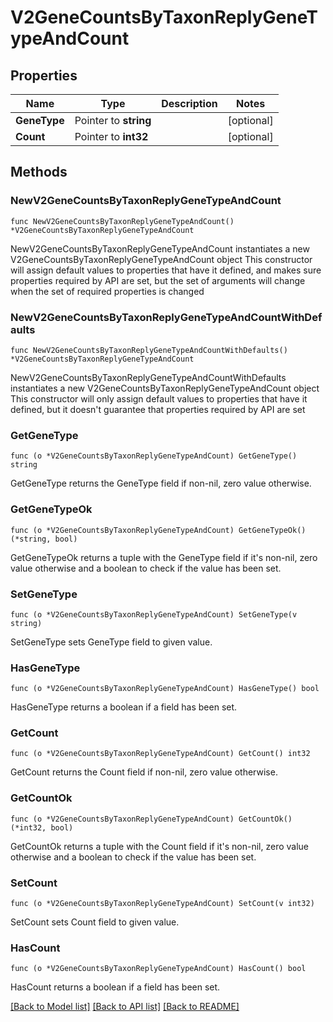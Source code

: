 # V2GeneCountsByTaxonReplyGeneTypeAndCount

## Properties

Name | Type | Description | Notes
------------ | ------------- | ------------- | -------------
**GeneType** | Pointer to **string** |  | [optional] 
**Count** | Pointer to **int32** |  | [optional] 

## Methods

### NewV2GeneCountsByTaxonReplyGeneTypeAndCount

`func NewV2GeneCountsByTaxonReplyGeneTypeAndCount() *V2GeneCountsByTaxonReplyGeneTypeAndCount`

NewV2GeneCountsByTaxonReplyGeneTypeAndCount instantiates a new V2GeneCountsByTaxonReplyGeneTypeAndCount object
This constructor will assign default values to properties that have it defined,
and makes sure properties required by API are set, but the set of arguments
will change when the set of required properties is changed

### NewV2GeneCountsByTaxonReplyGeneTypeAndCountWithDefaults

`func NewV2GeneCountsByTaxonReplyGeneTypeAndCountWithDefaults() *V2GeneCountsByTaxonReplyGeneTypeAndCount`

NewV2GeneCountsByTaxonReplyGeneTypeAndCountWithDefaults instantiates a new V2GeneCountsByTaxonReplyGeneTypeAndCount object
This constructor will only assign default values to properties that have it defined,
but it doesn't guarantee that properties required by API are set

### GetGeneType

`func (o *V2GeneCountsByTaxonReplyGeneTypeAndCount) GetGeneType() string`

GetGeneType returns the GeneType field if non-nil, zero value otherwise.

### GetGeneTypeOk

`func (o *V2GeneCountsByTaxonReplyGeneTypeAndCount) GetGeneTypeOk() (*string, bool)`

GetGeneTypeOk returns a tuple with the GeneType field if it's non-nil, zero value otherwise
and a boolean to check if the value has been set.

### SetGeneType

`func (o *V2GeneCountsByTaxonReplyGeneTypeAndCount) SetGeneType(v string)`

SetGeneType sets GeneType field to given value.

### HasGeneType

`func (o *V2GeneCountsByTaxonReplyGeneTypeAndCount) HasGeneType() bool`

HasGeneType returns a boolean if a field has been set.

### GetCount

`func (o *V2GeneCountsByTaxonReplyGeneTypeAndCount) GetCount() int32`

GetCount returns the Count field if non-nil, zero value otherwise.

### GetCountOk

`func (o *V2GeneCountsByTaxonReplyGeneTypeAndCount) GetCountOk() (*int32, bool)`

GetCountOk returns a tuple with the Count field if it's non-nil, zero value otherwise
and a boolean to check if the value has been set.

### SetCount

`func (o *V2GeneCountsByTaxonReplyGeneTypeAndCount) SetCount(v int32)`

SetCount sets Count field to given value.

### HasCount

`func (o *V2GeneCountsByTaxonReplyGeneTypeAndCount) HasCount() bool`

HasCount returns a boolean if a field has been set.


[[Back to Model list]](../README.md#documentation-for-models) [[Back to API list]](../README.md#documentation-for-api-endpoints) [[Back to README]](../README.md)



